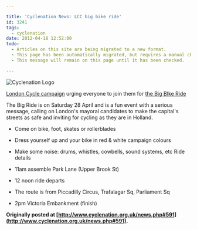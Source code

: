 ```yaml
---

title: 'Cyclenation News: LCC big bike ride'
id: 3241
tags:
  - cyclenation
date: 2012-04-18 12:52:00
todo:
  - Articles on this site are being migrated to a new format.
  - This page has been automatically migrated, but requires a manual check-&-tune to ensure the format and links all work as expected.
  - This message will remain on this page until it has been checked.

---
```


![Cyclenation Logo](http://www.pompeybug.co.uk/wp-content/plugins/wp-cyclenation-news/cnlogo.jpg)<p>[London Cycle campaign](http://lcc.org.uk/ "LCC") urging everyone to join them for [the Big BIke Ride](http://lcc.org.uk/articles/lcc-announces-the-big-ride-uks-biggest-ever-mass-cycle-calling-for-safe-and-inviting-streets-for-cycling "big bike ride")

The Big Ride is on Saturday 28 April and is a fun event with a serious message, calling on  London's mayoral candidates to make the capital's streets as safe and  inviting for cycling as they are in Holland.

*   Come on bike, foot, skates or rollerblades
*   Dress yourself up and your bike in red &amp; white campaign colours
*   Make some noise: drums, whistles, cowbells, sound systems, etc
Ride details

*   11am assemble Park Lane (Upper Brook St)
*   12 noon ride departs
*   [](http://g.co/maps/329x5)The route is from Piccadilly Circus, Trafalagar Sq, Parliament Sq
*   2pm Victoria Embankment (finish)

**Originally posted at [http://www.cyclenation.org.uk/news.php#591](http://www.cyclenation.org.uk/news.php#591).**